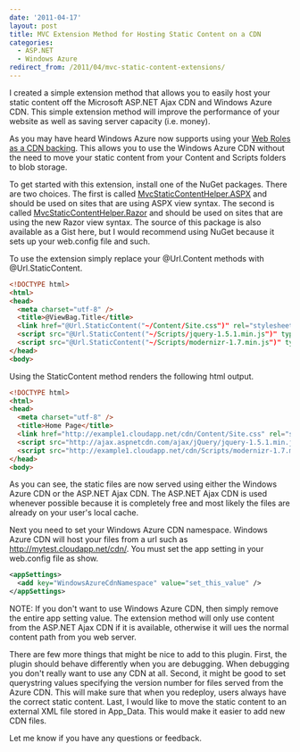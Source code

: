 ```yaml
---
date: '2011-04-17'
layout: post
title: MVC Extension Method for Hosting Static Content on a CDN
categories:
  - ASP.NET
  - Windows Azure
redirect_from: /2011/04/mvc-static-content-extensions/
---
```


I created a simple extension method that allows you to easily host your static content off the Microsoft ASP.NET Ajax CDN and Windows Azure CDN. This simple extension method will improve the performance of your website as well as saving server capacity (i.e. money).

As you may have heard Windows Azure now supports using your [Web Roles as a CDN backing](http://blog.smarx.com/posts/using-the-windows-azure-cdn-for-your-web-application). This allows you to use the Windows Azure CDN without the need to move your static content from your Content and Scripts folders to blob storage.

To get started with this extension, install one of the NuGet packages. There are two choices. The first is called [MvcStaticContentHelper.ASPX](http://nuget.org/List/Packages/MvcStaticContentHelper.ASPX) and should be used on sites that are using ASPX view syntax. The second is called [MvcStaticContentHelper.Razor](http://nuget.org/List/Packages/MvcStaticContentHelper.Razor) and should be used on sites that are using the new Razor view syntax. The source of this package is also available as a Gist here, but I would recommend using NuGet because it sets up your web.config file and such.

To use the extension simply replace your @Url.Content methods with @Url.StaticContent.

```html
<!DOCTYPE html>
<html>
<head>
  <meta charset="utf-8" />
  <title>@ViewBag.Title</title>
  <link href="@Url.StaticContent("~/Content/Site.css")" rel="stylesheet" type="text/css" />
  <script src="@Url.StaticContent("~/Scripts/jquery-1.5.1.min.js")" type="text/javascript"></script>
  <script src="@Url.StaticContent("~/Scripts/modernizr-1.7.min.js")" type="text/javascript"></script>
</head>
<body>
```

Using the StaticContent method renders the following html output.

```html
<!DOCTYPE html>
<html>
<head>
  <meta charset="utf-8" />
  <title>Home Page</title>
  <link href="http://example1.cloudapp.net/cdn/Content/Site.css" rel="stylesheet" type="text/css" />
  <script src="http://ajax.aspnetcdn.com/ajax/jQuery/jquery-1.5.1.min.js" type="text/javascript"></script>
  <script src="http://example1.cloudapp.net/cdn/Scripts/modernizr-1.7.min.js" type="text/javascript"></script>
</head>
<body>
```

As you can see, the static files are now served using either the Windows Azure CDN or the ASP.NET Ajax CDN. The ASP.NET Ajax CDN is used whenever possible because it is completely free and most likely the files are already on your user's local cache.

Next you need to set your Windows Azure CDN namespace. Windows Azure CDN will host your files from a url such as http://mytest.cloudapp.net/cdn/. You must set the app setting in your web.config file as show.

```xml
<appSettings>
  <add key="WindowsAzureCdnNamespace" value="set_this_value" />
</appSettings>
```

NOTE: If you don't want to use Windows Azure CDN, then simply remove the entire app setting value. The extension method will only use content from the ASP.NET Ajax CDN if it is available, otherwise it will ues the normal content path from you web server.

There are few more things that might be nice to add to this plugin. First, the plugin should behave differently when you are debugging. When debugging you don't really want to use any CDN at all. Second, it might be good to set querystring values specifying the version number for files served from the Azure CDN. This will make sure that when you redeploy, users always have the correct static content. Last, I would like to move the static content to an external XML file stored in App_Data. This would make it easier to add new CDN files.

Let me know if you have any questions or feedback.

